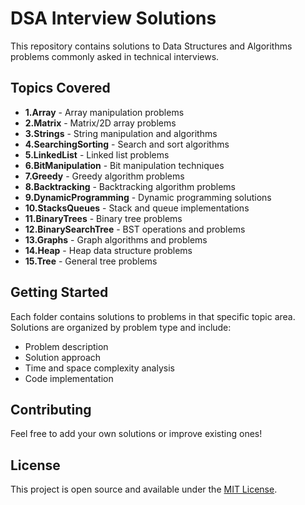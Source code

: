 # DSA Interview Solutions

This repository contains solutions to Data Structures and Algorithms problems commonly asked in technical interviews.

## Topics Covered

- **1.Array** - Array manipulation problems
- **2.Matrix** - Matrix/2D array problems
- **3.Strings** - String manipulation and algorithms
- **4.SearchingSorting** - Search and sort algorithms
- **5.LinkedList** - Linked list problems
- **6.BitManipulation** - Bit manipulation techniques
- **7.Greedy** - Greedy algorithm problems
- **8.Backtracking** - Backtracking algorithm problems
- **9.DynamicProgramming** - Dynamic programming solutions
- **10.StacksQueues** - Stack and queue implementations
- **11.BinaryTrees** - Binary tree problems
- **12.BinarySearchTree** - BST operations and problems
- **13.Graphs** - Graph algorithms and problems
- **14.Heap** - Heap data structure problems
- **15.Tree** - General tree problems

## Getting Started

Each folder contains solutions to problems in that specific topic area. Solutions are organized by problem type and include:

- Problem description
- Solution approach
- Time and space complexity analysis
- Code implementation

## Contributing

Feel free to add your own solutions or improve existing ones!

## License

This project is open source and available under the [MIT License](LICENSE).
